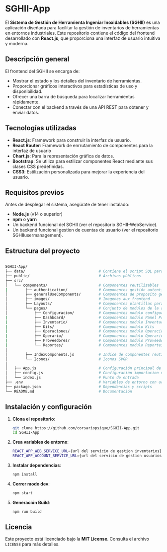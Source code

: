 # SGHII-App

El **Sistema de Gestión de Herramienta Ingeniar Inoxidables (SGHII)** es una aplicación diseñada para facilitar la gestión de inventarios de herramientas en entornos industriales. Este repositorio contiene el código del frontend desarrollado con **React.js**, que proporciona una interfaz de usuario intuitiva y moderna.

## Descripción general

El frontend del SGHII se encarga de:
- Mostrar el estado y los detalles del inventario de herramientas.
- Proporcionar gráficos interactivos para estadísticas de uso y disponibilidad.
- Ofrecer una barra de búsqueda para localizar herramientas rápidamente.
- Conectar con el backend a través de una API REST para obtener y enviar datos.

## Tecnologías utilizadas

- **React.js**: Framework para construir la interfaz de usuario.
- **React Router**: Framework de enrrutamiento de componentes para la interfaz de usuario
- **Chart.js**: Para la representación gráfica de datos.
- **Bootstrap**: Se utiliza para estilizar componentes React mediante sus clases CSS predefinidas.
- **CSS3**: Estilización personalizada para mejorar la experiencia del usuario.

## Requisitos previos

Antes de desplegar el sistema, asegúrate de tener instalado:
- **Node.js** (v14 o superior)
- **npm** o **yarn**
- Un backend funcional del SGHII (ver el repositorio SGHII-WebService).
- Un backend funcional gestion de cuentas de usuario (ver el repositorio SGHIIusermanagement).

## Estructura del proyecto
```bash

SGHII-App/
├── data/                                 # Contiene el script SQL para inicializar la base de datos del SGHII
├── public/                               # Archivos públicos
├── src/
│   └── components/                       # Componentes reutilizables
|        ├── authentication/              # Componentes gestión autenticación
│        ├── generalUseComponents/        # Componentes de proposito general
│        ├── images/                      # Imagenes aux frontend
│        ├── Layouts/                     # Componentes plantillas para distintos propositos
│        └── pages/                       # Conjunto de modulos de la aplicación 
│            ├── Configuracion/           # Componentes modulo configuración
|            ├── Dashboard/               # Componentes modulo Panel Principal
|            ├── Inventario/              # Componentes modulo Inventario
|            ├── Kits/                    # Componentes modulo Kits
|            ├── Operaciones/             # Componentes modulo Operaciones
|            ├── Operario/                # Componentes modulo Operario
|            ├── Proveedores/             # Componentes modulo Proveedores
|            └── Reportes/                # Componentes modulo Reportes
│                    
│        ├── IndexComponents.js           # Indice de componentes reutilizables
│        └── Iconos/                      # Iconos SVGR    
│                    
│   ├── App.js                            # Configuración principal de la aplicación (Router)
│   ├── config.js                         # Configuración importacion variables de entorno
│   └── index.js                          # Punto de entrada
├── .env                                  # Variables de entorno con url de los servicios web
├── package.json                          # Dependencias y scripts
└── README.md                             # Documentación

```
## Instalación y configuración

1. **Clona el repositorio**:
   ```bash
   git clone https://github.com/corsariopsique/SGHII-App.git
   cd SGHII-App
2. **Crea variables de entorno**:
   ```bash
   REACT_APP_WEB_SERVICE_URL={url del servicio de gestion inventarios}
   REACT_APP_ACCOUNT_SERVICE_URL={url del servicio de gestion usuarios aplicacion}
3. **Instalar dependencias**:
   ```bash
   npm install
4. **Correr modo dev**:
   ```bash
   npm start
5. **Generación Build**:
   ```bash
   npm run build   
## Licencia

Este proyecto está licenciado bajo la **MIT License**. Consulta el archivo `LICENSE` para más detalles.

